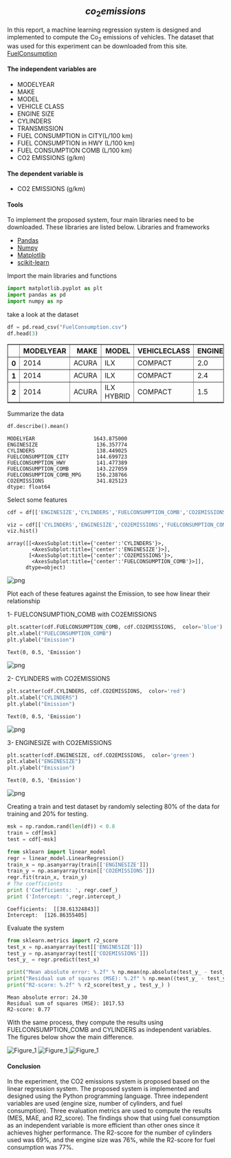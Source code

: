 ## $$co_{2 } emissions$$


In this report, a machine learning regression system is designed and implemented to compute the Co<sub>2</sub> emissions of vehicles.
The dataset that was used for this experiment can be downloaded from this site. [FuelConsumption](https://open.canada.ca/data/en/dataset/98f1a129-f628-4ce4-b24d-6f16bf24dd64?utm_medium=Exinfluencer&utm_source=Exinfluencer&utm_content=000026UJ&utm_term=10006555&utm_id=NA-SkillsNetwork-Channel-SkillsNetworkCoursesIBMDeveloperSkillsNetworkML0101ENSkillsNetwork20718538-2022-01-01)

#### The independent variables are
- MODELYEAR
- MAKE 
- MODEL
- VEHICLE CLASS
- ENGINE SIZE
- CYLINDERS
- TRANSMISSION
- FUEL CONSUMPTION in CITY(L/100 km)
- FUEL CONSUMPTION in HWY (L/100 km)
- FUEL CONSUMPTION COMB (L/100 km)
- CO2 EMISSIONS (g/km)

#### The dependent variable is 
- CO2 EMISSIONS (g/km)
#### Tools
To implement the proposed system, four main libraries need to be downloaded. These libraries are listed below.
Libraries and frameworks

- [Pandas](https://pandas.pydata.org/)
- [Numpy](https://numpy.org/)
- [Matplotlib](https://matplotlib.org/)
- [scikit-learn](https://scikit-learn.org/stable/)

Import the main libraries and functions


```python
import matplotlib.pyplot as plt
import pandas as pd
import numpy as np
```

take a look at the dataset


```python
df = pd.read_csv("FuelConsumption.csv")
df.head(3)
```




<div>

<table border="1" class="dataframe">
  <thead>
    <tr style="text-align: right;">
      <th></th>
      <th>MODELYEAR</th>
      <th>MAKE</th>
      <th>MODEL</th>
      <th>VEHICLECLASS</th>
      <th>ENGINESIZE</th>
      <th>CYLINDERS</th>
      <th>TRANSMISSION</th>
      <th>FUELTYPE</th>
      <th>FUELCONSUMPTION_CITY</th>
      <th>FUELCONSUMPTION_HWY</th>
      <th>FUELCONSUMPTION_COMB</th>
      <th>FUELCONSUMPTION_COMB_MPG</th>
      <th>CO2EMISSIONS</th>
    </tr>
  </thead>
  <tbody>
    <tr>
      <th>0</th>
      <td>2014</td>
      <td>ACURA</td>
      <td>ILX</td>
      <td>COMPACT</td>
      <td>2.0</td>
      <td>4</td>
      <td>AS5</td>
      <td>Z</td>
      <td>9.9</td>
      <td>6.7</td>
      <td>8.5</td>
      <td>33</td>
      <td>196</td>
    </tr>
    <tr>
      <th>1</th>
      <td>2014</td>
      <td>ACURA</td>
      <td>ILX</td>
      <td>COMPACT</td>
      <td>2.4</td>
      <td>4</td>
      <td>M6</td>
      <td>Z</td>
      <td>11.2</td>
      <td>7.7</td>
      <td>9.6</td>
      <td>29</td>
      <td>221</td>
    </tr>
    <tr>
      <th>2</th>
      <td>2014</td>
      <td>ACURA</td>
      <td>ILX HYBRID</td>
      <td>COMPACT</td>
      <td>1.5</td>
      <td>4</td>
      <td>AV7</td>
      <td>Z</td>
      <td>6.0</td>
      <td>5.8</td>
      <td>5.9</td>
      <td>48</td>
      <td>136</td>
    </tr>
  </tbody>
</table>
</div>



Summarize the data



```python
df.describe().mean()
```




    MODELYEAR                   1643.875000
    ENGINESIZE                   136.357774
    CYLINDERS                    138.449025
    FUELCONSUMPTION_CITY         144.699723
    FUELCONSUMPTION_HWY          141.477389
    FUELCONSUMPTION_COMB         143.227059
    FUELCONSUMPTION_COMB_MPG     156.238766
    CO2EMISSIONS                 341.825123
    dtype: float64



Select some features


```python
cdf = df[['ENGINESIZE','CYLINDERS','FUELCONSUMPTION_COMB','CO2EMISSIONS']]
```


```python
viz = cdf[['CYLINDERS','ENGINESIZE','CO2EMISSIONS','FUELCONSUMPTION_COMB']]
viz.hist()
```




    array([[<AxesSubplot:title={'center':'CYLINDERS'}>,
            <AxesSubplot:title={'center':'ENGINESIZE'}>],
           [<AxesSubplot:title={'center':'CO2EMISSIONS'}>,
            <AxesSubplot:title={'center':'FUELCONSUMPTION_COMB'}>]],
          dtype=object)




    
![png](output_11_1.png)
    


Plot each of these features against the Emission, to see how linear their relationship

1- FUELCONSUMPTION_COMB with CO2EMISSIONS


```python
plt.scatter(cdf.FUELCONSUMPTION_COMB, cdf.CO2EMISSIONS,  color='blue')
plt.xlabel("FUELCONSUMPTION_COMB")
plt.ylabel("Emission")

```




    Text(0, 0.5, 'Emission')




    
![png](output_14_1.png)
    


2- CYLINDERS with CO2EMISSIONS


```python
plt.scatter(cdf.CYLINDERS, cdf.CO2EMISSIONS,  color='red')
plt.xlabel("CYLINDERS")
plt.ylabel("Emission")

```




    Text(0, 0.5, 'Emission')




    
![png](output_16_1.png)
    


3- ENGINESIZE with CO2EMISSIONS


```python
plt.scatter(cdf.ENGINESIZE, cdf.CO2EMISSIONS,  color='green')
plt.xlabel("ENGINESIZE")
plt.ylabel("Emission")

```




    Text(0, 0.5, 'Emission')




    
![png](output_18_1.png)
    


Creating a train and test dataset by randomly selecting 80% of the data for training and 20% for testing. 


```python
msk = np.random.rand(len(df)) < 0.8
train = cdf[msk]
test = cdf[~msk]
```


```python
from sklearn import linear_model
regr = linear_model.LinearRegression()
train_x = np.asanyarray(train[['ENGINESIZE']])
train_y = np.asanyarray(train[['CO2EMISSIONS']])
regr.fit(train_x, train_y)
# The coefficients
print ('Coefficients: ', regr.coef_)
print ('Intercept: ',regr.intercept_)

```

    Coefficients:  [[38.61324843]]
    Intercept:  [126.86355405]
    

Evaluate the system 


```python
from sklearn.metrics import r2_score
test_x = np.asanyarray(test[['ENGINESIZE']])
test_y = np.asanyarray(test[['CO2EMISSIONS']])
test_y_ = regr.predict(test_x)
```


```python
print("Mean absolute error: %.2f" % np.mean(np.absolute(test_y_ - test_y)))
print("Residual sum of squares (MSE): %.2f" % np.mean((test_y_ - test_y) ** 2))
print("R2-score: %.2f" % r2_score(test_y , test_y_) )
```

    Mean absolute error: 24.30
    Residual sum of squares (MSE): 1017.53
    R2-score: 0.77
    

With the same process, they compute the results using FUELCONSUMPTION_COMB and CYLINDERS as independent variables. The figures below show the main difference.

![Figure_1](https://user-images.githubusercontent.com/30151596/201395789-814ce4f8-5e25-49f3-a993-5fcc24196c01.png)
![Figure_1](https://user-images.githubusercontent.com/30151596/201395913-be5df445-069d-408a-8ae0-f88633eea3bc.png)
![Figure_1](https://user-images.githubusercontent.com/30151596/201396001-2f63a8eb-030f-4f4f-9c86-4044c6391af7.png)

#### Conclusion

In the experiment, the CO2 emissions system is proposed based on the linear regression system. The proposed system is implemented and designed using the Python programming language. Three independent variables are used (engine size, number of cylinders, and fuel consumption). Three evaluation metrics are used to compute the results (MES, MAE, and R2_score). The findings show that using fuel consumption as an independent variable is more efficient than other ones since it achieves higher performance. The R2-score for the number of cylinders used was 69%, and the engine size was 76%, while the R2-score for fuel consumption was 77%. 
